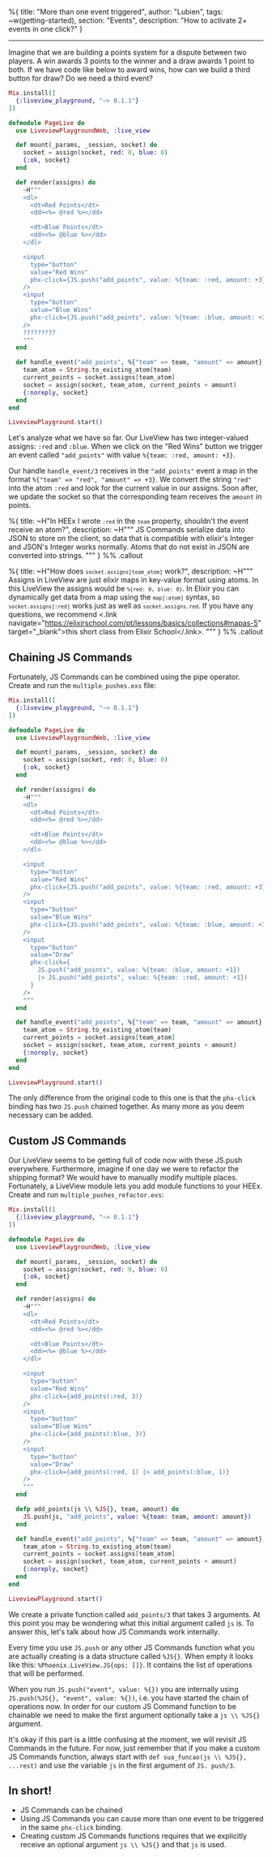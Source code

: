 %{
title: "More than one event triggered",
author: "Lubien",
tags: ~w(getting-started),
section: "Events",
description: "How to activate 2+ events in one click?"
}

---

Imagine that we are building a points system for a dispute between two players. A win awards 3 points to the winner and a draw awards 1 point to both. If we have code like below to award wins, how can we build a third button for draw? Do we need a third event?

```elixir
Mix.install([
  {:liveview_playground, "~> 0.1.1"}
])

defmodule PageLive do
  use LiveviewPlaygroundWeb, :live_view

  def mount(_params, _session, socket) do
    socket = assign(socket, red: 0, blue: 0)
    {:ok, socket}
  end

  def render(assigns) do
    ~H"""
    <dl>
      <dt>Red Points</dt>
      <dd><%= @red %></dd>

      <dt>Blue Points</dt>
      <dd><%= @blue %></dd>
    </dl>

    <input
      type="button"
      value="Red Wins"
      phx-click={JS.push("add_points", value: %{team: :red, amount: +3})}
    />
    <input
      type="button"
      value="Blue Wins"
      phx-click={JS.push("add_points", value: %{team: :blue, amount: +3})}
    />
    ?????????
    """
  end

  def handle_event("add_points", %{"team" => team, "amount" => amount}, socket) do
    team_atom = String.to_existing_atom(team)
    current_points = socket.assigns[team_atom]
    socket = assign(socket, team_atom, current_points + amount)
    {:noreply, socket}
  end
end

LiveviewPlayground.start()
```

Let's analyze what we have so far. Our LiveView has two integer-valued assigns: `:red` and `:blue`. When we click on the "Red Wins" button we trigger an event called `"add_points"` with value `%{team: :red, amount: +3}`.

Our handle `handle_event/3` receives in the `"add_points"` event a map in the format `%{"team" => "red", "amount" => +3}`. We convert the string `"red"` into the atom `:red` and look for the current value in our assigns. Soon after, we update the socket so that the corresponding team receives the `amount` in points.

%{
title: ~H"In HEEx I wrote <code>`:red`</code> in the <code>`team`</code> property, shouldn't the event receive an atom?",
description: ~H"""
JS Commands serialize data into JSON to store on the client, so data that is compatible with elixir's Integer and JSON's Integer works normally. Atoms that do not exist in JSON are converted into strings.
"""
} %% .callout

%{
title: ~H"How does <code>`socket.assigns[team_atom]`</code> work?",
description: ~H"""
Assigns in LiveView are just elixir maps in key-value format using atoms. In this LiveView the assigns would be <code>`%{red: 0, blue: 0}`</code>. In Elixir you can dynamically get data from a map using the <code>`map[:atom]`</code> syntax, so <code>`socket.assigns[:red]`</code> works just as well as <code>`socket.assigns.red`</code>. If you have any questions, we recommend <.link navigate="https://elixirschool.com/pt/lessons/basics/collections#mapas-5" target="\_blank">this short class from Elixir School</.link>.
"""
} %% .callout

## Chaining JS Commands

Fortunately, JS Commands can be combined using the pipe operator. Create and run the `multiple_pushes.exs` file:

```elixir
Mix.install([
  {:liveview_playground, "~> 0.1.1"}
])

defmodule PageLive do
  use LiveviewPlaygroundWeb, :live_view

  def mount(_params, _session, socket) do
    socket = assign(socket, red: 0, blue: 0)
    {:ok, socket}
  end

  def render(assigns) do
    ~H"""
    <dl>
      <dt>Red Points</dt>
      <dd><%= @red %></dd>

      <dt>Blue Points</dt>
      <dd><%= @blue %></dd>
    </dl>

    <input
      type="button"
      value="Red Wins"
      phx-click={JS.push("add_points", value: %{team: :red, amount: +3})}
    />
    <input
      type="button"
      value="Blue Wins"
      phx-click={JS.push("add_points", value: %{team: :blue, amount: +3})}
    />
    <input
      type="button"
      value="Draw"
      phx-click={
        JS.push("add_points", value: %{team: :blue, amount: +1})
        |> JS.push("add_points", value: %{team: :red, amount: +1})
      }
    />
    """
  end

  def handle_event("add_points", %{"team" => team, "amount" => amount}, socket) do
    team_atom = String.to_existing_atom(team)
    current_points = socket.assigns[team_atom]
    socket = assign(socket, team_atom, current_points + amount)
    {:noreply, socket}
  end
end

LiveviewPlayground.start()
```

The only difference from the original code to this one is that the `phx-click` binding has two `JS.push` chained together. As many more as you deem necessary can be added.

## Custom JS Commands

Our LiveView seems to be getting full of code now with these JS.push everywhere. Furthermore, imagine if one day we were to refactor the shipping format? We would have to manually modify multiple places. Fortunately, a LiveView module lets you add module functions to your HEEx. Create and run `multiple_pushes_refactor.exs`:

```elixir
Mix.install([
  {:liveview_playground, "~> 0.1.1"}
])

defmodule PageLive do
  use LiveviewPlaygroundWeb, :live_view

  def mount(_params, _session, socket) do
    socket = assign(socket, red: 0, blue: 0)
    {:ok, socket}
  end

  def render(assigns) do
    ~H"""
    <dl>
      <dt>Red Points</dt>
      <dd><%= @red %></dd>

      <dt>Blue Points</dt>
      <dd><%= @blue %></dd>
    </dl>

    <input
      type="button"
      value="Red Wins"
      phx-click={add_points(:red, 3)}
    />
    <input
      type="button"
      value="Blue Wins"
      phx-click={add_points(:blue, 3)}
    />
    <input
      type="button"
      value="Draw"
      phx-click={add_points(:red, 1) |> add_points(:blue, 1)}
    />
    """
  end

  defp add_points(js \\ %JS{}, team, amount) do
    JS.push(js, "add_points", value: %{team: team, amount: amount})
  end

  def handle_event("add_points", %{"team" => team, "amount" => amount}, socket) do
    team_atom = String.to_existing_atom(team)
    current_points = socket.assigns[team_atom]
    socket = assign(socket, team_atom, current_points + amount)
    {:noreply, socket}
  end
end

LiveviewPlayground.start()
```

We create a private function called `add_points/3` that takes 3 arguments. At this point you may be wondering what this initial argument called `js` is. To answer this, let's talk about how JS Commands work internally.

Every time you use `JS.push` or any other JS Commands function what you are actually creating is a data structure called `%JS{}`. When empty it looks like this: `%Phoenix.LiveView.JS{ops: []}`. It contains the list of operations that will be performed.

When you run `JS.push("event", value: %{})` you are internally using `JS.push(%JS{}, "event", value: %{})`, i.e. you have started the chain of operations now. In order for our custom JS Command function to be chainable we need to make the first argument optionally take a `js \\ %JS{}` argument.

It's okay if this part is a little confusing at the moment, we will revisit JS Commands in the future. For now, just remember that if you make a custom JS Commands function, always start with `def sua_funcao(js \\ %JS{}, ...rest)` and use the variable `js` in the first argument of `JS. push/3`.

## In short!

- JS Commands can be chained
- Using JS Commands you can cause more than one event to be triggered in the same `phx-click` binding.
- Creating custom JS Commands functions requires that we explicitly receive an optional argument `js \\ %JS{}` and that `js` is used.
